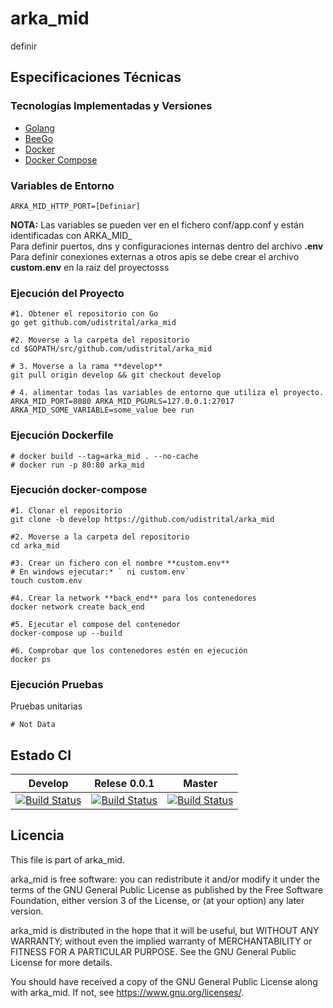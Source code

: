 # arka_mid

definir

## Especificaciones Técnicas

### Tecnologías Implementadas y Versiones
* [Golang](https://github.com/udistrital/introduccion_oas/blob/master/instalacion_de_herramientas/golang.md)
* [BeeGo](https://github.com/udistrital/introduccion_oas/blob/master/instalacion_de_herramientas/beego.md)
* [Docker](https://docs.docker.com/engine/install/ubuntu/)
* [Docker Compose](https://docs.docker.com/compose/)

### Variables de Entorno
```shell
ARKA_MID_HTTP_PORT=[Definiar]
```
**NOTA:** Las variables se pueden ver en el fichero conf/app.conf y están identificadas con ARKA_MID_  
Para definir puertos, dns y configuraciones internas dentro del archivo **.env**  
Para definir conexiones externas a otros apis se debe crear el archivo **custom.env** en la raiz del proyectosss


### Ejecución del Proyecto
```shell
#1. Obtener el repositorio con Go
go get github.com/udistrital/arka_mid

#2. Moverse a la carpeta del repositorio
cd $GOPATH/src/github.com/udistrital/arka_mid

# 3. Moverse a la rama **develop**
git pull origin develop && git checkout develop

# 4. alimentar todas las variables de entorno que utiliza el proyecto.
ARKA_MID_PORT=8080 ARKA_MID_PGURLS=127.0.0.1:27017 ARKA_MID_SOME_VARIABLE=some_value bee run
```

### Ejecución Dockerfile
```shell
# docker build --tag=arka_mid . --no-cache
# docker run -p 80:80 arka_mid
```

### Ejecución docker-compose
```shell
#1. Clonar el repositorio
git clone -b develop https://github.com/udistrital/arka_mid

#2. Moverse a la carpeta del repositorio
cd arka_mid

#3. Crear un fichero con el nombre **custom.env**
# En windows ejecutar:* ` ni custom.env`
touch custom.env

#4. Crear la network **back_end** para los contenedores
docker network create back_end

#5. Ejecutar el compose del contenedor
docker-compose up --build

#6. Comprobar que los contenedores estén en ejecución
docker ps
```

### Ejecución Pruebas

Pruebas unitarias
```shell
# Not Data
```
## Estado CI

| Develop | Relese 0.0.1 | Master |
| -- | -- | -- |
| [![Build Status](https://hubci.portaloas.udistrital.edu.co/api/badges/udistrital/arka_mid/status.svg?ref=refs/heads/develop)](https://hubci.portaloas.udistrital.edu.co/udistrital/arka_mid) | [![Build Status](https://hubci.portaloas.udistrital.edu.co/api/badges/udistrital/arka_mid/status.svg?ref=refs/heads/release/0.0.1)](https://hubci.portaloas.udistrital.edu.co/udistrital/arka_mid) | [![Build Status](https://hubci.portaloas.udistrital.edu.co/api/badges/udistrital/arka_mid/status.svg)](https://hubci.portaloas.udistrital.edu.co/udistrital/arka_mid) |

## Licencia

This file is part of arka_mid.

arka_mid is free software: you can redistribute it and/or modify it under the terms of the GNU General Public License as published by the Free Software Foundation, either version 3 of the License, or (at your option) any later version.

arka_mid is distributed in the hope that it will be useful, but WITHOUT ANY WARRANTY; without even the implied warranty of MERCHANTABILITY or FITNESS FOR A PARTICULAR PURPOSE. See the GNU General Public License for more details.

You should have received a copy of the GNU General Public License along with arka_mid. If not, see https://www.gnu.org/licenses/.
